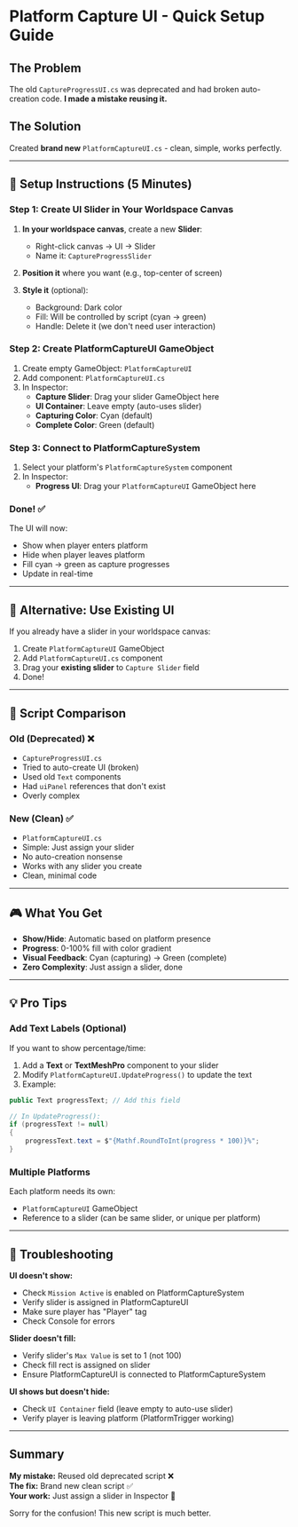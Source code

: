 # Platform Capture UI - Quick Setup Guide

## The Problem
The old `CaptureProgressUI.cs` was deprecated and had broken auto-creation code. **I made a mistake reusing it.**

## The Solution
Created **brand new** `PlatformCaptureUI.cs` - clean, simple, works perfectly.

---

## 🎯 Setup Instructions (5 Minutes)

### Step 1: Create UI Slider in Your Worldspace Canvas

1. **In your worldspace canvas**, create a new **Slider**:
   - Right-click canvas → UI → Slider
   - Name it: `CaptureProgressSlider`

2. **Position it** where you want (e.g., top-center of screen)

3. **Style it** (optional):
   - Background: Dark color
   - Fill: Will be controlled by script (cyan → green)
   - Handle: Delete it (we don't need user interaction)

### Step 2: Create PlatformCaptureUI GameObject

1. Create empty GameObject: `PlatformCaptureUI`
2. Add component: `PlatformCaptureUI.cs`
3. In Inspector:
   - **Capture Slider**: Drag your slider GameObject here
   - **UI Container**: Leave empty (auto-uses slider)
   - **Capturing Color**: Cyan (default)
   - **Complete Color**: Green (default)

### Step 3: Connect to PlatformCaptureSystem

1. Select your platform's `PlatformCaptureSystem` component
2. In Inspector:
   - **Progress UI**: Drag your `PlatformCaptureUI` GameObject here

### Done! ✅

The UI will now:
- Show when player enters platform
- Hide when player leaves platform
- Fill cyan → green as capture progresses
- Update in real-time

---

## 🎨 Alternative: Use Existing UI

If you already have a slider in your worldspace canvas:

1. Create `PlatformCaptureUI` GameObject
2. Add `PlatformCaptureUI.cs` component
3. Drag your **existing slider** to `Capture Slider` field
4. Done!

---

## 🔧 Script Comparison

### Old (Deprecated) ❌
- `CaptureProgressUI.cs`
- Tried to auto-create UI (broken)
- Used old `Text` components
- Had `uiPanel` references that don't exist
- Overly complex

### New (Clean) ✅
- `PlatformCaptureUI.cs`
- Simple: Just assign your slider
- No auto-creation nonsense
- Works with any slider you create
- Clean, minimal code

---

## 🎮 What You Get

- **Show/Hide**: Automatic based on platform presence
- **Progress**: 0-100% fill with color gradient
- **Visual Feedback**: Cyan (capturing) → Green (complete)
- **Zero Complexity**: Just assign a slider, done

---

## 💡 Pro Tips

### Add Text Labels (Optional)
If you want to show percentage/time:
1. Add a **Text** or **TextMeshPro** component to your slider
2. Modify `PlatformCaptureUI.UpdateProgress()` to update the text
3. Example:
```csharp
public Text progressText; // Add this field

// In UpdateProgress():
if (progressText != null)
{
    progressText.text = $"{Mathf.RoundToInt(progress * 100)}%";
}
```

### Multiple Platforms
Each platform needs its own:
- `PlatformCaptureUI` GameObject
- Reference to a slider (can be same slider, or unique per platform)

---

## 🐛 Troubleshooting

**UI doesn't show:**
- Check `Mission Active` is enabled on PlatformCaptureSystem
- Verify slider is assigned in PlatformCaptureUI
- Make sure player has "Player" tag
- Check Console for errors

**Slider doesn't fill:**
- Verify slider's `Max Value` is set to 1 (not 100)
- Check fill rect is assigned on slider
- Ensure PlatformCaptureUI is connected to PlatformCaptureSystem

**UI shows but doesn't hide:**
- Check `UI Container` field (leave empty to auto-use slider)
- Verify player is leaving platform (PlatformTrigger working)

---

## Summary

**My mistake:** Reused old deprecated script ❌  
**The fix:** Brand new clean script ✅  
**Your work:** Just assign a slider in Inspector 🎯  

Sorry for the confusion! This new script is much better.
